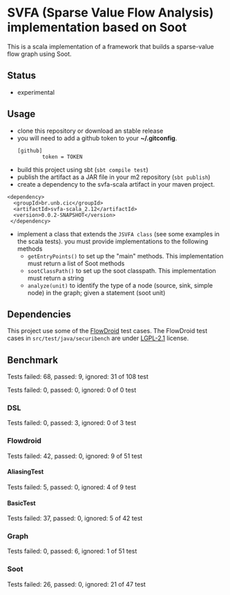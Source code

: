 # SVFA (Sparse Value Flow Analysis) implementation based on Soot

This is a scala implementation of a framework that builds a sparse-value flow graph using Soot.

## Status

   * experimental

## Usage

   * clone this repository or download an stable release
   * you will need to add a github token to your **~/.gitconfig**.
     ```
     [github]
             token = TOKEN
     ```
   * build this project using sbt (`sbt compile test`)
   * publish the artifact as a JAR file in your m2 repository (`sbt publish`)
   * create a dependency to the svfa-scala artifact in your maven project. 

```{xml}
<dependency>	
  <groupId>br.unb.cic</groupId>
  <artifactId>svfa-scala_2.12</artifactId>
  <version>0.0.2-SNAPSHOT</version>
 </dependency>
```

   * implement a class that extends the `JSVFA class` (see some examples in the scala tests). you must provide implementations to the following methods
      * `getEntryPoints()` to set up the "main" methods. This implementation must return a list of Soot methods
      * `sootClassPath()` to set up the soot classpath. This implementation must return a string
      * `analyze(unit)` to identify the type of a node  (source, sink, simple node) in the graph; given a statement (soot unit)


## Dependencies

This project use some of the [FlowDroid](https://github.com/secure-software-engineering/FlowDroid) test cases. The FlowDroid test cases in `src/test/java/securibench` are under [LGPL-2.1](https://github.com/secure-software-engineering/FlowDroid/blob/develop/LICENSE) license.

## Benchmark

Tests failed: 68, passed: 9, ignored: 31 of 108 test

Tests failed: 0, passed: 0, ignored: 0 of 0 test
### DSL
Tests failed: 0, passed: 3, ignored: 0 of 3 test


### Flowdroid
Tests failed: 42, passed: 0, ignored: 9 of 51 test


#### AliasingTest
Tests failed: 5, passed: 0, ignored: 4 of 9 test
#### BasicTest
Tests failed: 37, passed: 0, ignored: 5 of 42 test


### Graph
Tests failed: 0, passed: 6, ignored: 1 of 51 test


### Soot
Tests failed: 26, passed: 0, ignored: 21 of 47 test
